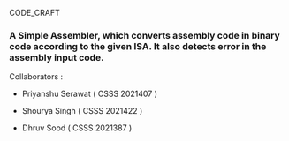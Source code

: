 CODE_CRAFT

### A Simple Assembler, which converts assembly code in binary code according to the given ISA. It also detects error in the assembly input code.










Collaborators :

- Priyanshu Serawat  ( CSSS 2021407 )

- Shourya Singh ( CSSS 2021422 )

- Dhruv Sood ( CSSS 2021387 )
